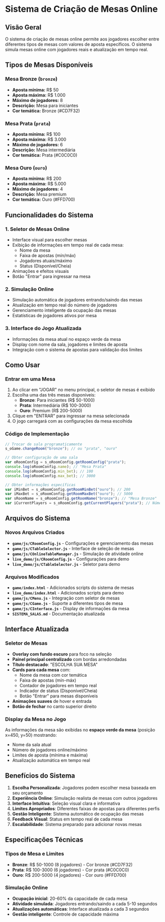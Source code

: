 # Sistema de Criação de Mesas Online

## Visão Geral

O sistema de criação de mesas online permite aos jogadores escolher entre diferentes tipos de mesas com valores de aposta específicos. O sistema simula mesas online com jogadores reais e atualização em tempo real.

## Tipos de Mesas Disponíveis

### Mesa Bronze (`bronze`)
- **Aposta mínima:** R$ 50
- **Aposta máxima:** R$ 1.000
- **Máximo de jogadores:** 8
- **Descrição:** Mesa para iniciantes
- **Cor temática:** Bronze (#CD7F32)

### Mesa Prata (`prata`)
- **Aposta mínima:** R$ 100
- **Aposta máxima:** R$ 3.000
- **Máximo de jogadores:** 6
- **Descrição:** Mesa intermediária
- **Cor temática:** Prata (#C0C0C0)

### Mesa Ouro (`ouro`)
- **Aposta mínima:** R$ 200
- **Aposta máxima:** R$ 5.000
- **Máximo de jogadores:** 4
- **Descrição:** Mesa premium
- **Cor temática:** Ouro (#FFD700)

## Funcionalidades do Sistema

### 1. Seletor de Mesas Online
- Interface visual para escolher mesas
- Exibição de informações em tempo real de cada mesa:
  - Nome da mesa
  - Faixa de apostas (mín/máx)
  - Jogadores atuais/máximo
  - Status (Disponível/Cheia)
- Animações e efeitos visuais
- Botão "Entrar" para ingressar na mesa

### 2. Simulação Online
- Simulação automática de jogadores entrando/saindo das mesas
- Atualização em tempo real do número de jogadores
- Gerenciamento inteligente da ocupação das mesas
- Estatísticas de jogadores ativos por mesa

### 3. Interface do Jogo Atualizada
- Informações da mesa atual no espaço verde da mesa
- Display com nome da sala, jogadores e limites de aposta
- Integração com o sistema de apostas para validação dos limites

## Como Usar

### Entrar em uma Mesa

1. Ao clicar em "JOGAR" no menu principal, o seletor de mesas é exibido
2. Escolha uma das três mesas disponíveis:
   - **Bronze**: Para iniciantes (R$ 50-1000)
   - **Prata**: Intermediária (R$ 100-3000)  
   - **Ouro**: Premium (R$ 200-5000)
3. Clique em "ENTRAR" para ingressar na mesa selecionada
4. O jogo carregará com as configurações da mesa escolhida

### Código de Implementação

```javascript
// Trocar de sala programaticamente
s_oGame.changeRoom("bronze"); // ou "prata", "ouro"

// Obter configuração de uma sala
var oRoomConfig = s_oRoomConfig.getRoomConfig("prata");
console.log(oRoomConfig.name); // "Mesa Prata"
console.log(oRoomConfig.min_bet); // 100
console.log(oRoomConfig.max_bet); // 3000

// Obter informações específicas
var iMinBet = s_oRoomConfig.getRoomMinBet("ouro"); // 200
var iMaxBet = s_oRoomConfig.getRoomMaxBet("ouro"); // 5000
var sRoomName = s_oRoomConfig.getRoomName("bronze"); // "Mesa Bronze"
var iCurrentPlayers = s_oRoomConfig.getCurrentPlayers("prata"); // Número atual
```

## Arquivos do Sistema

### Novos Arquivos Criados
- **`game/js/CRoomConfig.js`** - Configurações e gerenciamento das mesas
- **`game/js/CTableSelector.js`** - Interface de seleção de mesas
- **`game/js/COnlineTableManager.js`** - Simulação de atividade online
- **`live_demo/js/CRoomConfig.js`** - Configurações para demo
- **`live_demo/js/CTableSelector.js`** - Seletor para demo

### Arquivos Modificados
- **`game/index.html`** - Adicionados scripts do sistema de mesas
- **`live_demo/index.html`** - Adicionados scripts para demo
- **`game/js/CMenu.js`** - Integração com seletor de mesas
- **`game/js/CGame.js`** - Suporte a diferentes tipos de mesa
- **`game/js/CInterface.js`** - Display de informações da mesa
- **`SISTEMA_SALAS.md`** - Documentação atualizada

## Interface Atualizada

### Seletor de Mesas
- **Overlay com fundo escuro** para foco na seleção
- **Painel principal centralizado** com bordas arredondadas
- **Título destacado**: "ESCOLHA SUA MESA"
- **Cards para cada mesa** com:
  - Nome da mesa com cor temática
  - Faixa de apostas (mín-máx)
  - Contador de jogadores em tempo real
  - Indicador de status (Disponível/Cheia)
  - Botão "Entrar" para mesas disponíveis
- **Animações suaves** de hover e entrada
- **Botão de fechar** no canto superior direito

### Display da Mesa no Jogo
As informações da mesa são exibidas no **espaço verde da mesa** (posição x=450, y=50) mostrando:
- Nome da sala atual
- Número de jogadores online/máximo
- Limites de aposta (mínima e máxima)
- Atualização automática em tempo real

## Benefícios do Sistema

1. **Escolha Personalizada**: Jogadores podem escolher mesa baseada em seu orçamento
2. **Experiência Online**: Simulação realista de mesas com outros jogadores
3. **Interface Intuitiva**: Seleção visual clara e informativa
4. **Limites Apropriados**: Diferentes faixas de apostas para diferentes perfis
5. **Gestão Inteligente**: Sistema automático de ocupação das mesas
6. **Feedback Visual**: Status em tempo real de cada mesa
7. **Escalabilidade**: Sistema preparado para adicionar novas mesas

## Especificações Técnicas

### Tipos de Mesa e Limites
- **Bronze**: R$ 50-1000 (8 jogadores) - Cor bronze (#CD7F32)
- **Prata**: R$ 100-3000 (6 jogadores) - Cor prata (#C0C0C0)
- **Ouro**: R$ 200-5000 (4 jogadores) - Cor ouro (#FFD700)

### Simulação Online
- **Ocupação inicial**: 20-60% da capacidade de cada mesa
- **Atividade simulada**: Jogadores entrando/saindo a cada 5-10 segundos
- **Atualizações automáticas**: Interface atualizada a cada 3 segundos
- **Gestão inteligente**: Controle de capacidade máxima